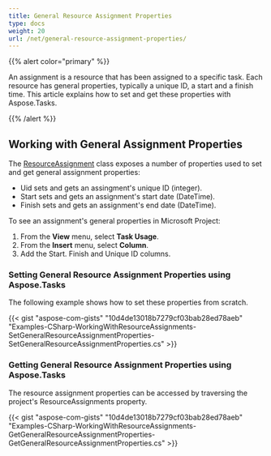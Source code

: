 ```yaml
---
title: General Resource Assignment Properties
type: docs
weight: 20
url: /net/general-resource-assignment-properties/
---
```


{{% alert color="primary" %}} 

An assignment is a resource that has been assigned to a specific task. Each resource has general properties, typically a unique ID, a start and a finish time. This article explains how to set and get these properties with Aspose.Tasks.

{{% /alert %}} 
## **Working with General Assignment Properties**
The [ResourceAssignment]() class exposes a number of properties used to set and get general assignment properties:

- Uid sets and gets an assingment's unique ID (integer).
- Start sets and gets an assignment's start date (DateTime).
- Finish sets and gets an assignment's end date (DateTime).

To see an assignment's general properties in Microsoft Project:

1. From the **View** menu, select **Task Usage**.
2. From the **Insert** menu, select **Column**.
3. Add the Start. Finish and Unique ID columns.
### **Setting General Resource Assignment Properties using Aspose.Tasks**
The following example shows how to set these properties from scratch.

{{< gist "aspose-com-gists" "10d4de13018b7279cf03bab28ed78aeb" "Examples-CSharp-WorkingWithResourceAssignments-SetGeneralResourceAssignmentProperties-SetGeneralResourceAssignmentProperties.cs" >}}
### **Getting General Resource Assignment Properties using Aspose.Tasks**
The resource assignment properties can be accessed by traversing the project's ResourceAssignments property.

{{< gist "aspose-com-gists" "10d4de13018b7279cf03bab28ed78aeb" "Examples-CSharp-WorkingWithResourceAssignments-GetGeneralResourceAssignmentProperties-GetGeneralResourceAssignmentProperties.cs" >}}

